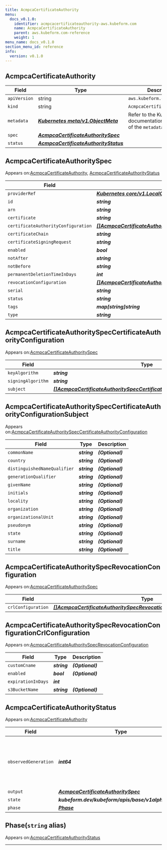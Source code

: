 ```yaml
---
title: AcmpcaCertificateAuthority
menu:
  docs_v0.1.0:
    identifier: acmpcacertificateauthority-aws.kubeform.com
    name: AcmpcaCertificateAuthority
    parent: aws.kubeform.com-reference
    weight: 1
menu_name: docs_v0.1.0
section_menu_id: reference
info:
  version: v0.1.0
---
```


## AcmpcaCertificateAuthority
| Field | Type | Description |
| ------ | ----- | ----------- |
| `apiVersion` | string | `aws.kubeform.com/v1alpha1` |
|    `kind` | string | `AcmpcaCertificateAuthority` |
| `metadata` | ***[Kubernetes meta/v1.ObjectMeta](https://kubernetes.io/docs/reference/generated/kubernetes-api/v1.13/#objectmeta-v1-meta)***|Refer to the Kubernetes API documentation for the fields of the `metadata` field.|
| `spec` | ***[AcmpcaCertificateAuthoritySpec](#acmpcacertificateauthorityspec)***||
| `status` | ***[AcmpcaCertificateAuthorityStatus](#acmpcacertificateauthoritystatus)***||
## AcmpcaCertificateAuthoritySpec

Appears on:[AcmpcaCertificateAuthority](#acmpcacertificateauthority), [AcmpcaCertificateAuthorityStatus](#acmpcacertificateauthoritystatus)

| Field | Type | Description |
| ------ | ----- | ----------- |
| `providerRef` | ***[Kubernetes core/v1.LocalObjectReference](https://kubernetes.io/docs/reference/generated/kubernetes-api/v1.13/#localobjectreference-v1-core)***||
| `id` | ***string***||
| `arn` | ***string***| ***(Optional)*** |
| `certificate` | ***string***| ***(Optional)*** |
| `certificateAuthorityConfiguration` | ***[[]AcmpcaCertificateAuthoritySpecCertificateAuthorityConfiguration](#acmpcacertificateauthorityspeccertificateauthorityconfiguration)***||
| `certificateChain` | ***string***| ***(Optional)*** |
| `certificateSigningRequest` | ***string***| ***(Optional)*** |
| `enabled` | ***bool***| ***(Optional)*** |
| `notAfter` | ***string***| ***(Optional)*** |
| `notBefore` | ***string***| ***(Optional)*** |
| `permanentDeletionTimeInDays` | ***int***| ***(Optional)*** |
| `revocationConfiguration` | ***[[]AcmpcaCertificateAuthoritySpecRevocationConfiguration](#acmpcacertificateauthorityspecrevocationconfiguration)***| ***(Optional)*** |
| `serial` | ***string***| ***(Optional)*** |
| `status` | ***string***| ***(Optional)*** |
| `tags` | ***map[string]string***| ***(Optional)*** |
| `type` | ***string***| ***(Optional)*** |
## AcmpcaCertificateAuthoritySpecCertificateAuthorityConfiguration

Appears on:[AcmpcaCertificateAuthoritySpec](#acmpcacertificateauthorityspec)

| Field | Type | Description |
| ------ | ----- | ----------- |
| `keyAlgorithm` | ***string***||
| `signingAlgorithm` | ***string***||
| `subject` | ***[[]AcmpcaCertificateAuthoritySpecCertificateAuthorityConfigurationSubject](#acmpcacertificateauthorityspeccertificateauthorityconfigurationsubject)***||
## AcmpcaCertificateAuthoritySpecCertificateAuthorityConfigurationSubject

Appears on:[AcmpcaCertificateAuthoritySpecCertificateAuthorityConfiguration](#acmpcacertificateauthorityspeccertificateauthorityconfiguration)

| Field | Type | Description |
| ------ | ----- | ----------- |
| `commonName` | ***string***| ***(Optional)*** |
| `country` | ***string***| ***(Optional)*** |
| `distinguishedNameQualifier` | ***string***| ***(Optional)*** |
| `generationQualifier` | ***string***| ***(Optional)*** |
| `givenName` | ***string***| ***(Optional)*** |
| `initials` | ***string***| ***(Optional)*** |
| `locality` | ***string***| ***(Optional)*** |
| `organization` | ***string***| ***(Optional)*** |
| `organizationalUnit` | ***string***| ***(Optional)*** |
| `pseudonym` | ***string***| ***(Optional)*** |
| `state` | ***string***| ***(Optional)*** |
| `surname` | ***string***| ***(Optional)*** |
| `title` | ***string***| ***(Optional)*** |
## AcmpcaCertificateAuthoritySpecRevocationConfiguration

Appears on:[AcmpcaCertificateAuthoritySpec](#acmpcacertificateauthorityspec)

| Field | Type | Description |
| ------ | ----- | ----------- |
| `crlConfiguration` | ***[[]AcmpcaCertificateAuthoritySpecRevocationConfigurationCrlConfiguration](#acmpcacertificateauthorityspecrevocationconfigurationcrlconfiguration)***| ***(Optional)*** |
## AcmpcaCertificateAuthoritySpecRevocationConfigurationCrlConfiguration

Appears on:[AcmpcaCertificateAuthoritySpecRevocationConfiguration](#acmpcacertificateauthorityspecrevocationconfiguration)

| Field | Type | Description |
| ------ | ----- | ----------- |
| `customCname` | ***string***| ***(Optional)*** |
| `enabled` | ***bool***| ***(Optional)*** |
| `expirationInDays` | ***int***||
| `s3BucketName` | ***string***| ***(Optional)*** |
## AcmpcaCertificateAuthorityStatus

Appears on:[AcmpcaCertificateAuthority](#acmpcacertificateauthority)

| Field | Type | Description |
| ------ | ----- | ----------- |
| `observedGeneration` | ***int64***| ***(Optional)*** Resource generation, which is updated on mutation by the API Server.|
| `output` | ***[AcmpcaCertificateAuthoritySpec](#acmpcacertificateauthorityspec)***| ***(Optional)*** |
| `state` | ***kubeform.dev/kubeform/apis/base/v1alpha1.State***| ***(Optional)*** |
| `phase` | ***[Phase](#phase)***| ***(Optional)*** |
## Phase(`string` alias)

Appears on:[AcmpcaCertificateAuthorityStatus](#acmpcacertificateauthoritystatus)

---
